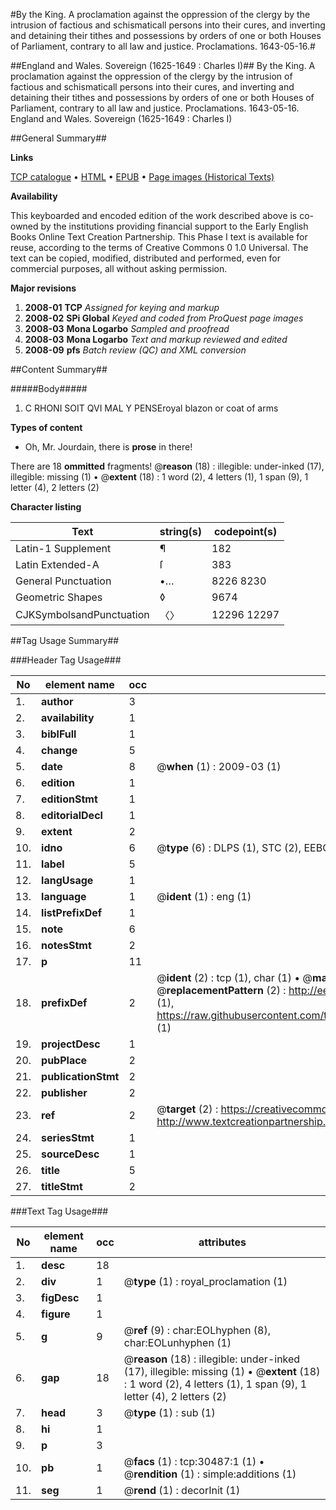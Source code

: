 #By the King. A proclamation against the oppression of the clergy by the intrusion of factious and schismaticall persons into their cures, and inverting and detaining their tithes and possessions by orders of one or both Houses of Parliament, contrary to all law and justice. Proclamations. 1643-05-16.#

##England and Wales. Sovereign (1625-1649 : Charles I)##
By the King. A proclamation against the oppression of the clergy by the intrusion of factious and schismaticall persons into their cures, and inverting and detaining their tithes and possessions by orders of one or both Houses of Parliament, contrary to all law and justice.
Proclamations. 1643-05-16.
England and Wales. Sovereign (1625-1649 : Charles I)

##General Summary##

**Links**

[TCP catalogue](http://www.ota.ox.ac.uk/tcp/)  • 
[HTML](http://tei.it.ox.ac.uk/tcp/Texts-HTML/free/A32/A32017.html)  • 
[EPUB](http://tei.it.ox.ac.uk/tcp/Texts-EPUB/free/A32/A32017.epub) • 
[Page images (Historical Texts)](https://data.historicaltexts.jisc.ac.uk/view?pubId=eebo-99826095e&pageId=eebo-99826095e-30487-1)

**Availability**

This keyboarded and encoded edition of the
	       work described above is co-owned by the institutions
	       providing financial support to the Early English Books
	       Online Text Creation Partnership. This Phase I text is
	       available for reuse, according to the terms of Creative
	       Commons 0 1.0 Universal. The text can be copied,
	       modified, distributed and performed, even for
	       commercial purposes, all without asking permission.

**Major revisions**

1. __2008-01__ __TCP__ *Assigned for keying and markup*
1. __2008-02__ __SPi Global__ *Keyed and coded from ProQuest page images*
1. __2008-03__ __Mona Logarbo__ *Sampled and proofread*
1. __2008-03__ __Mona Logarbo__ *Text and markup reviewed and edited*
1. __2008-09__ __pfs__ *Batch review (QC) and XML conversion*

##Content Summary##

#####Body#####

1. C RHONI SOIT QVI MAL Y PENSEroyal blazon or coat of arms

**Types of content**

  * Oh, Mr. Jourdain, there is **prose** in there!

There are 18 **ommitted** fragments! 
 @__reason__ (18) : illegible: under-inked (17), illegible: missing (1)  •  @__extent__ (18) : 1 word (2), 4 letters (1), 1 span (9), 1 letter (4), 2 letters (2)

**Character listing**


|Text|string(s)|codepoint(s)|
|---|---|---|
|Latin-1 Supplement|¶|182|
|Latin Extended-A|ſ|383|
|General Punctuation|•…|8226 8230|
|Geometric Shapes|◊|9674|
|CJKSymbolsandPunctuation|〈〉|12296 12297|

##Tag Usage Summary##

###Header Tag Usage###

|No|element name|occ|attributes|
|---|---|---|---|
|1.|__author__|3||
|2.|__availability__|1||
|3.|__biblFull__|1||
|4.|__change__|5||
|5.|__date__|8| @__when__ (1) : 2009-03 (1)|
|6.|__edition__|1||
|7.|__editionStmt__|1||
|8.|__editorialDecl__|1||
|9.|__extent__|2||
|10.|__idno__|6| @__type__ (6) : DLPS (1), STC (2), EEBO-CITATION (1), PROQUEST (1), VID (1)|
|11.|__label__|5||
|12.|__langUsage__|1||
|13.|__language__|1| @__ident__ (1) : eng (1)|
|14.|__listPrefixDef__|1||
|15.|__note__|6||
|16.|__notesStmt__|2||
|17.|__p__|11||
|18.|__prefixDef__|2| @__ident__ (2) : tcp (1), char (1)  •  @__matchPattern__ (2) : ([0-9\-]+):([0-9IVX]+) (1), (.+) (1)  •  @__replacementPattern__ (2) : http://eebo.chadwyck.com/downloadtiff?vid=$1&page=$2 (1), https://raw.githubusercontent.com/textcreationpartnership/Texts/master/tcpchars.xml#$1 (1)|
|19.|__projectDesc__|1||
|20.|__pubPlace__|2||
|21.|__publicationStmt__|2||
|22.|__publisher__|2||
|23.|__ref__|2| @__target__ (2) : https://creativecommons.org/publicdomain/zero/1.0/ (1), http://www.textcreationpartnership.org/docs/. (1)|
|24.|__seriesStmt__|1||
|25.|__sourceDesc__|1||
|26.|__title__|5||
|27.|__titleStmt__|2||


###Text Tag Usage###

|No|element name|occ|attributes|
|---|---|---|---|
|1.|__desc__|18||
|2.|__div__|1| @__type__ (1) : royal_proclamation (1)|
|3.|__figDesc__|1||
|4.|__figure__|1||
|5.|__g__|9| @__ref__ (9) : char:EOLhyphen (8), char:EOLunhyphen (1)|
|6.|__gap__|18| @__reason__ (18) : illegible: under-inked (17), illegible: missing (1)  •  @__extent__ (18) : 1 word (2), 4 letters (1), 1 span (9), 1 letter (4), 2 letters (2)|
|7.|__head__|3| @__type__ (1) : sub (1)|
|8.|__hi__|1||
|9.|__p__|3||
|10.|__pb__|1| @__facs__ (1) : tcp:30487:1 (1)  •  @__rendition__ (1) : simple:additions (1)|
|11.|__seg__|1| @__rend__ (1) : decorInit (1)|

